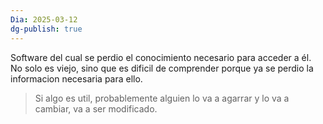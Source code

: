 ```yaml
---
Dia: 2025-03-12
dg-publish: true
---
```

Software del cual se perdio el conocimiento necesario para acceder a él. No solo es viejo, sino que es dificil de comprender porque ya se perdio la informacion necesaria para ello.

>Si algo es util, probablemente alguien lo va a agarrar y lo va a cambiar, va a ser modificado.